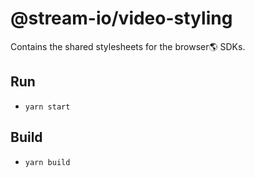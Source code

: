 # @stream-io/video-styling

Contains the shared stylesheets for the browser🌎 SDKs.

## Run

- `yarn start`

## Build

- `yarn build`
